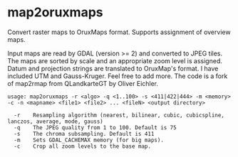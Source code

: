 # map2oruxmaps
Convert raster maps to OruxMaps format. Supports assignment of overview maps.

Input maps are read by GDAL (version >= 2) and converted to JPEG tiles. The maps are sorted by scale and an appropriate zoom level is assigned.
Datum and projection strings are translated to OruxMap's format. I have included UTM and Gauss-Kruger. Feel free to add more.
The code is a fork of map2rmap from QLandkarteGT by Oliver Eichler.

```
usage: map2oruxmaps -r <algo> -q <1..100> -s <411|422|444> -m <memory> -c -n <mapname> <file1> <file2> ... <fileN> <output directory>

  -r    Resampling algorithm (nearest, bilinear, cubic, cubicspline, lanczos, average, mode, gauss) 
  -q    The JPEG quality from 1 to 100. Default is 75
  -s    The chroma subsampling. Default is 411
  -m    Sets GDAL_CACHEMAX memory (for big maps).
  -c    Crop all zoom levels to the base map.
```
